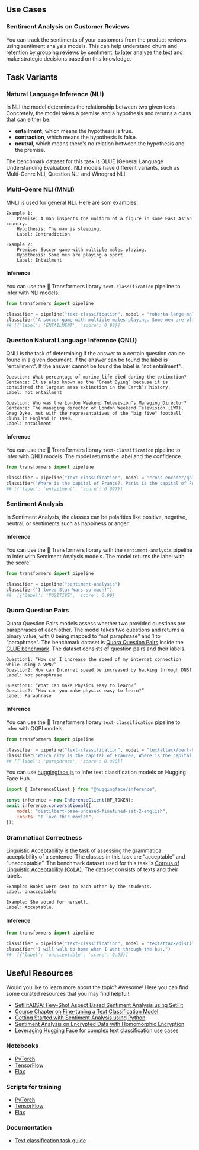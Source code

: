 ## Use Cases

### Sentiment Analysis on Customer Reviews

You can track the sentiments of your customers from the product reviews using sentiment analysis models. This can help understand churn and retention by grouping reviews by sentiment, to later analyze the text and make strategic decisions based on this knowledge.

## Task Variants

### Natural Language Inference (NLI)

In NLI the model determines the relationship between two given texts. Concretely, the model takes a premise and a hypothesis and returns a class that can either be:

- **entailment**, which means the hypothesis is true.
- **contraction**, which means the hypothesis is false.
- **neutral**, which means there's no relation between the hypothesis and the premise.

The benchmark dataset for this task is GLUE (General Language Understanding Evaluation). NLI models have different variants, such as Multi-Genre NLI, Question NLI and Winograd NLI.

### Multi-Genre NLI (MNLI)

MNLI is used for general NLI. Here are som examples:

```
Example 1:
    Premise: A man inspects the uniform of a figure in some East Asian country.
    Hypothesis: The man is sleeping.
    Label: Contradiction

Example 2:
    Premise: Soccer game with multiple males playing.
    Hypothesis: Some men are playing a sport.
    Label: Entailment
```

#### Inference

You can use the 🤗 Transformers library `text-classification` pipeline to infer with NLI models.

```python
from transformers import pipeline

classifier = pipeline("text-classification", model = "roberta-large-mnli")
classifier("A soccer game with multiple males playing. Some men are playing a sport.")
## [{'label': 'ENTAILMENT', 'score': 0.98}]
```

### Question Natural Language Inference (QNLI)

QNLI is the task of determining if the answer to a certain question can be found in a given document. If the answer can be found the label is “entailment”. If the answer cannot be found the label is “not entailment".

```
Question: What percentage of marine life died during the extinction?
Sentence: It is also known as the “Great Dying” because it is considered the largest mass extinction in the Earth’s history.
Label: not entailment

Question: Who was the London Weekend Television’s Managing Director?
Sentence: The managing director of London Weekend Television (LWT), Greg Dyke, met with the representatives of the "big five" football clubs in England in 1990.
Label: entailment
```

#### Inference

You can use the 🤗 Transformers library `text-classification` pipeline to infer with QNLI models. The model returns the label and the confidence.

```python
from transformers import pipeline

classifier = pipeline("text-classification", model = "cross-encoder/qnli-electra-base")
classifier("Where is the capital of France?, Paris is the capital of France.")
## [{'label': 'entailment', 'score': 0.997}]
```

### Sentiment Analysis

In Sentiment Analysis, the classes can be polarities like positive, negative, neutral, or sentiments such as happiness or anger.

#### Inference

You can use the 🤗 Transformers library with the `sentiment-analysis` pipeline to infer with Sentiment Analysis models. The model returns the label with the score.

```python
from transformers import pipeline

classifier = pipeline("sentiment-analysis")
classifier("I loved Star Wars so much!")
##  [{'label': 'POSITIVE', 'score': 0.99}
```

### Quora Question Pairs

Quora Question Pairs models assess whether two provided questions are paraphrases of each other. The model takes two questions and returns a binary value, with 0 being mapped to “not paraphrase” and 1 to “paraphrase". The benchmark dataset is [Quora Question Pairs](https://huggingface.co/datasets/glue/viewer/qqp/test) inside the [GLUE benchmark](https://huggingface.co/datasets/glue). The dataset consists of question pairs and their labels.

```
Question1: “How can I increase the speed of my internet connection while using a VPN?”
Question2: How can Internet speed be increased by hacking through DNS?
Label: Not paraphrase

Question1: “What can make Physics easy to learn?”
Question2: “How can you make physics easy to learn?”
Label: Paraphrase
```

#### Inference

You can use the 🤗 Transformers library `text-classification` pipeline to infer with QQPI models.

```python
from transformers import pipeline

classifier = pipeline("text-classification", model = "textattack/bert-base-uncased-QQP")
classifier("Which city is the capital of France?, Where is the capital of France?")
## [{'label': 'paraphrase', 'score': 0.998}]
```

You can use [huggingface.js](https://github.com/huggingface/huggingface.js) to infer text classification models on Hugging Face Hub.

```javascript
import { InferenceClient } from "@huggingface/inference";

const inference = new InferenceClient(HF_TOKEN);
await inference.conversational({
	model: "distilbert-base-uncased-finetuned-sst-2-english",
	inputs: "I love this movie!",
});
```

### Grammatical Correctness

Linguistic Acceptability is the task of assessing the grammatical acceptability of a sentence. The classes in this task are “acceptable” and “unacceptable”. The benchmark dataset used for this task is [Corpus of Linguistic Acceptability (CoLA)](https://huggingface.co/datasets/glue/viewer/cola/test). The dataset consists of texts and their labels.

```
Example: Books were sent to each other by the students.
Label: Unacceptable

Example: She voted for herself.
Label: Acceptable.
```

#### Inference

```python
from transformers import pipeline

classifier = pipeline("text-classification", model = "textattack/distilbert-base-uncased-CoLA")
classifier("I will walk to home when I went through the bus.")
##  [{'label': 'unacceptable', 'score': 0.95}]
```

## Useful Resources

Would you like to learn more about the topic? Awesome! Here you can find some curated resources that you may find helpful!

- [SetFitABSA: Few-Shot Aspect Based Sentiment Analysis using SetFit](https://huggingface.co/blog/setfit-absa)
- [Course Chapter on Fine-tuning a Text Classification Model](https://huggingface.co/course/chapter3/1?fw=pt)
- [Getting Started with Sentiment Analysis using Python](https://huggingface.co/blog/sentiment-analysis-python)
- [Sentiment Analysis on Encrypted Data with Homomorphic Encryption](https://huggingface.co/blog/sentiment-analysis-fhe)
- [Leveraging Hugging Face for complex text classification use cases](https://huggingface.co/blog/classification-use-cases)

### Notebooks

- [PyTorch](https://github.com/huggingface/notebooks/blob/master/examples/text_classification.ipynb)
- [TensorFlow](https://github.com/huggingface/notebooks/blob/master/examples/text_classification-tf.ipynb)
- [Flax](https://github.com/huggingface/notebooks/blob/master/examples/text_classification_flax.ipynb)

### Scripts for training

- [PyTorch](https://github.com/huggingface/transformers/tree/main/examples/pytorch/text-classification)
- [TensorFlow](https://github.com/huggingface/transformers/tree/main/examples/tensorflow/text-classification)
- [Flax](https://github.com/huggingface/transformers/tree/main/examples/flax/text-classification)

### Documentation

- [Text classification task guide](https://huggingface.co/docs/transformers/tasks/sequence_classification)
